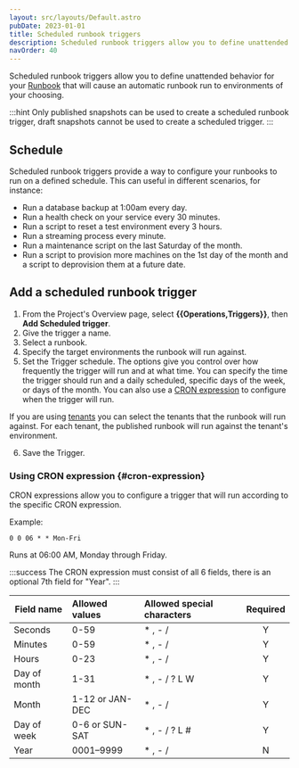 ```yaml
---
layout: src/layouts/Default.astro
pubDate: 2023-01-01
title: Scheduled runbook triggers
description: Scheduled runbook triggers allow you to define unattended behavior for your runbook that will cause an automatic runbook run to environments of your choosing.
navOrder: 40
---
```


Scheduled runbook triggers allow you to define unattended behavior for your [Runbook](/docs/runbooks/) that will cause an automatic runbook run to environments of your choosing.

:::hint
Only published snapshots can be used to create a scheduled runbook trigger, draft snapshots cannot be used to create a scheduled trigger.
:::

## Schedule

Scheduled runbook triggers provide a way to configure your runbooks to run on a defined schedule. This can useful in different scenarios, for instance:

* Run a database backup at 1:00am every day.
* Run a health check on your service every 30 minutes.
* Run a script to reset a test environment every 3 hours.
* Run a streaming process every minute.
* Run a maintenance script on the last Saturday of the month.
* Run a script to provision more machines on the 1st day of the month and a script to deprovision them at a future date.


## Add a scheduled runbook trigger

1. From the Project's Overview page, select **{{Operations,Triggers}}**, then **Add Scheduled trigger**.
2. Give the trigger a name.
3. Select a runbook.
4. Specify the target environments the runbook will run against.
5. Set the Trigger schedule. The options give you control over how frequently the trigger will run and at what time. You can specify the time the trigger should run and a daily scheduled, specific days of the week, or days of the month. You can also use a [CRON expression](#cron-expression) to configure when the trigger will run.

If you are using [tenants](/docs/tenants/) you can select the tenants that the runbook will run against. For each tenant, the published runbook will run against the tenant's environment. 

6. Save the Trigger.

### Using CRON expression {#cron-expression}

CRON expressions allow you to configure a trigger that will run according to the specific CRON expression.

Example:

`0 0 06 * * Mon-Fri`

Runs at 06:00 AM, Monday through Friday.

:::success
The CRON expression must consist of all 6 fields, there is an optional 7th field for "Year".
:::

| Field name    | Allowed values       | Allowed special characters  | Required |
| ------------- |:-------------------- |:--------------------------- | :------: |
| Seconds       | 0-59                 | * , - /                     | Y        |
| Minutes       | 0-59                 | * , - /                     | Y        |
| Hours         | 0-23                 | * , - /                     | Y        |
| Day of month  | 1-31                 | * , - / ? L W               | Y        |
| Month         | 1-12 or JAN-DEC      | * , - /                     | Y        |
| Day of week   | 0-6 or SUN-SAT       | * , - / ? L #               | Y        |
| Year          | 0001–9999            | * , - /                     | N        |
